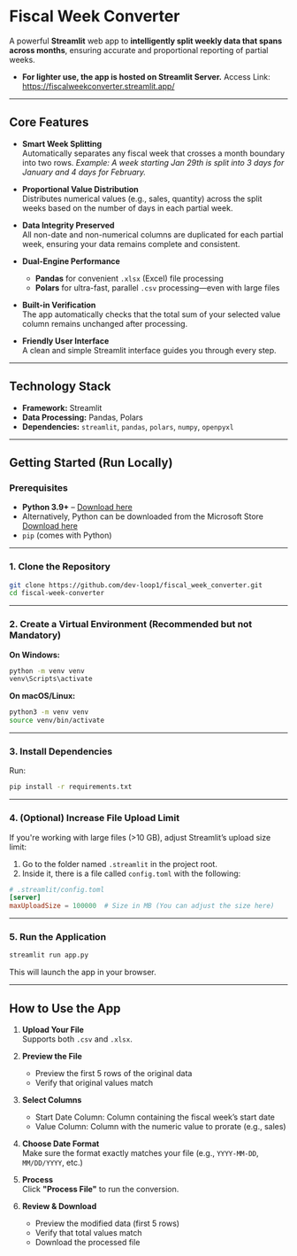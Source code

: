 

# Fiscal Week Converter

A powerful **Streamlit** web app to **intelligently split weekly data that spans across months**, ensuring accurate and proportional reporting of partial weeks.
* **For lighter use, the app is hosted on Streamlit Server.** Access Link: https://fiscalweekconverter.streamlit.app/
---

## Core Features

* **Smart Week Splitting**  
  Automatically separates any fiscal week that crosses a month boundary into two rows.
  *Example: A week starting Jan 29th is split into 3 days for January and 4 days for February.*

* **Proportional Value Distribution**    
  Distributes numerical values (e.g., sales, quantity) across the split weeks based on the number of days in each partial week.

* **Data Integrity Preserved**    
  All non-date and non-numerical columns are duplicated for each partial week, ensuring your data remains complete and consistent.

* **Dual-Engine Performance**    
  * **Pandas** for convenient `.xlsx` (Excel) file processing
  * **Polars** for ultra-fast, parallel `.csv` processing—even with large files

* **Built-in Verification**  
  The app automatically checks that the total sum of your selected value column remains unchanged after processing.

* **Friendly User Interface**    
  A clean and simple Streamlit interface guides you through every step.

---

## Technology Stack

* **Framework:** Streamlit
* **Data Processing:** Pandas, Polars
* **Dependencies:** `streamlit`, `pandas`, `polars`, `numpy`, `openpyxl`

---

## Getting Started (Run Locally)

### Prerequisites

* **Python 3.9+** – [Download here](https://www.python.org/downloads/)
* Alternatively, Python can be downloaded from the Microsoft Store [Download here](https://apps.microsoft.com/detail/9PNRBTZXMB4Z?hl=en-us&gl=US&ocid=pdpshare)
* `pip` (comes with Python)

---

### 1. Clone the Repository

```bash
git clone https://github.com/dev-loop1/fiscal_week_converter.git
cd fiscal-week-converter
```

---

### 2. Create a Virtual Environment (Recommended but not Mandatory)

**On Windows:**

```bash
python -m venv venv
venv\Scripts\activate
```

**On macOS/Linux:**

```bash
python3 -m venv venv
source venv/bin/activate
```

---

### 3. Install Dependencies

Run:

```bash
pip install -r requirements.txt
```

---

### 4. (Optional) Increase File Upload Limit

If you're working with large files (>10 GB), adjust Streamlit’s upload size limit:

1. Go to the folder named `.streamlit` in the project root.
2. Inside it, there is a file called `config.toml` with the following:

```toml
# .streamlit/config.toml
[server]
maxUploadSize = 100000  # Size in MB (You can adjust the size here)
```

---

### 5. Run the Application

```bash
streamlit run app.py
```

This will launch the app in your browser.

---

## How to Use the App

1. **Upload Your File**  
   Supports both `.csv` and `.xlsx`.

2. **Preview the File**  

   * Preview the first 5 rows of the original data
   * Verify that original values match

3. **Select Columns**  

   * Start Date Column: Column containing the fiscal week’s start date
   * Value Column: Column with the numeric value to prorate (e.g., sales)

4. **Choose Date Format**  
   Make sure the format exactly matches your file (e.g., `YYYY-MM-DD`, `MM/DD/YYYY`, etc.)

5. **Process**  
   Click **"Process File"** to run the conversion.

6. **Review & Download**  

   * Preview the modified data (first 5 rows)
   * Verify that total values match
   * Download the processed file
